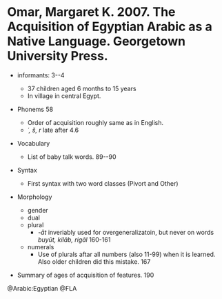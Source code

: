 # Omar, Margaret K. 2007. The Acquisition of Egyptian Arabic as a Native Language. Georgetown University Press.
 
- informants: 3--4
  - 37 children aged 6 months to 15 years
  - In village in central Egypt.

- Phonems 58
  - Order of acquisition roughly same as in English.
  - *ʿ, š, r* late after 4.6

- Vocabulary
  - List of baby talk words. 89--90

- Syntax
  - First syntax with two word classes (Pivort and Other)

- Morphology
  - gender
  - dual
  - plural
    - *-āt* inveriably used for overgeneralizatoin, but never on words *buyūt, kilāb, rigāl* 160-161 
  - numerals
    - Use of plurals aftar all numbers (also 11-99) when it is learned. Also older children did this mistake. 167

- Summary of ages of acquisition of features. 190

@Arabic:Egyptian
@FLA
